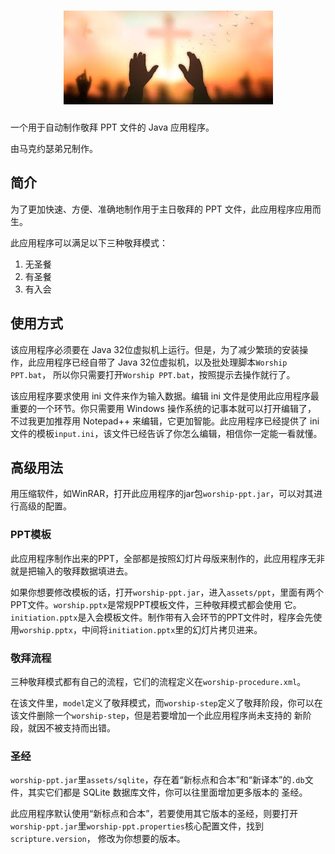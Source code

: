 <h1 style="text-align: center"><img src="src/main/resources/assets/images/logo.jpg" alt="主日敬拜"/></h1>

一个用于自动制作敬拜 PPT 文件的 Java 应用程序。

由马克约瑟弟兄制作。

## 简介

为了更加快速、方便、准确地制作用于主日敬拜的 PPT 文件，此应用程序应用而生。

此应用程序可以满足以下三种敬拜模式：

1. 无圣餐
2. 有圣餐
3. 有入会

## 使用方式

该应用程序必须要在 Java 32位虚拟机上运行。但是，为了减少繁琐的安装操作，此应用程序已经自带了 Java 32位虚拟机，以及批处理脚本`Worship PPT.bat`，
所以你只需要打开`Worship PPT.bat`，按照提示去操作就行了。

该应用程序要求使用 ini 文件来作为输入数据。编辑 ini 文件是使用此应用程序最重要的一个环节。你只需要用 Windows 操作系统的记事本就可以打开编辑了，
不过我更加推荐用 Notepad++ 来编辑，它更加智能。此应用程序已经提供了 ini 文件的模板`input.ini`，该文件已经告诉了你怎么编辑，相信你一定能一看就懂。

## 高级用法

用压缩软件，如WinRAR，打开此应用程序的jar包`worship-ppt.jar`，可以对其进行高级的配置。

### PPT模板

此应用程序制作出来的PPT，全部都是按照幻灯片母版来制作的，此应用程序无非就是把输入的敬拜数据填进去。

如果你想要修改模板的话，打开`worship-ppt.jar`，进入`assets/ppt`，里面有两个PPT文件。`worship.pptx`是常规PPT模板文件，三种敬拜模式都会使用
它。`initiation.pptx`是入会模板文件。制作带有入会环节的PPT文件时，程序会先使用`worship.pptx`，中间将`initiation.pptx`里的幻灯片拷贝进来。

### 敬拜流程

三种敬拜模式都有自己的流程，它们的流程定义在`worship-procedure.xml`。

在该文件里，`model`定义了敬拜模式，而`worship-step`定义了敬拜阶段，你可以在该文件删除一个`worship-step`，但是若要增加一个此应用程序尚未支持的
新阶段，就因不被支持而出错。

### 圣经

`worship-ppt.jar`里`assets/sqlite`，存在着“新标点和合本”和“新译本”的`.db`文件，其实它们都是 SQLite 数据库文件，你可以往里面增加更多版本的
圣经。

此应用程序默认使用“新标点和合本”，若要使用其它版本的圣经，则要打开`worship-ppt.jar`里`worship-ppt.properties`核心配置文件，找到`scripture.version`，
修改为你想要的版本。